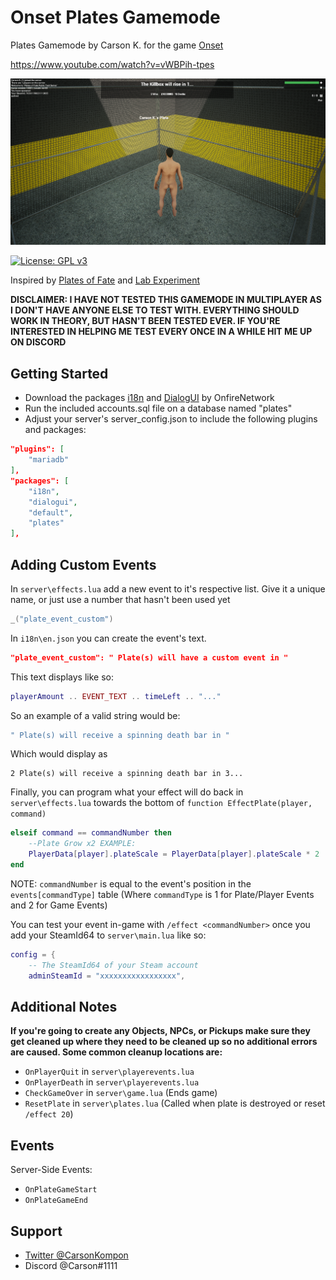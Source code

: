 # Onset Plates Gamemode
Plates Gamemode by Carson K. for the game [Onset](https://store.steampowered.com/app/1105810/Onset/)

https://www.youtube.com/watch?v=vWBPih-tpes

[![IMAGE ALT TEXT](/screenshots/in-game.png)](https://www.youtube.com/watch?v=vWBPih-tpes)

[![License: GPL v3](https://img.shields.io/badge/License-GPLv3-blue.svg)](https://www.gnu.org/licenses/gpl-3.0)

Inspired by [Plates of Fate](https://www.roblox.com/games/564086481/Plates-of-Fate-Mayhem) and [Lab Experiment](https://www.roblox.com/games/1229173778/Lab-Experiment)

**DISCLAIMER: I HAVE NOT TESTED THIS GAMEMODE IN MULTIPLAYER AS I DON'T HAVE ANYONE ELSE TO TEST WITH. EVERYTHING SHOULD WORK IN THEORY, BUT HASN'T BEEN TESTED EVER. IF YOU'RE INTERESTED IN HELPING ME TEST EVERY ONCE IN A WHILE HIT ME UP ON DISCORD**
 

## Getting Started
- Download the packages [i18n](https://github.com/OnfireNetwork/i18n) and [DialogUI](https://github.com/OnfireNetwork/dialogui) by OnfireNetwork
- Run the included accounts.sql file on a database named "plates"
- Adjust your server's server_config.json to include the following plugins and packages:
```json
"plugins": [
    "mariadb"
],
"packages": [
    "i18n",
    "dialogui",
    "default",
    "plates"
],
```


## Adding Custom Events
In `server\effects.lua` add a new event to it's respective list. Give it a unique name, or just use a number that hasn't been used yet
```lua
_("plate_event_custom")
```

In `i18n\en.json` you can create the event's text.
```json
"plate_event_custom": " Plate(s) will have a custom event in "
```
This text displays like so:
```lua
playerAmount .. EVENT_TEXT .. timeLeft .. "..."
```
So an example of a valid string would be:
```lua
" Plate(s) will receive a spinning death bar in "
```
Which would display as
```
2 Plate(s) will receive a spinning death bar in 3...
```

Finally, you can program what your effect will do back in `server\effects.lua` towards the bottom of `function EffectPlate(player, command)`
```lua
elseif command == commandNumber then
    --Plate Grow x2 EXAMPLE:
    PlayerData[player].plateScale = PlayerData[player].plateScale * 2
end
```
NOTE: `commandNumber` is equal to the event's position in the `events[commandType]` table (Where `commandType` is 1 for Plate/Player Events and 2 for Game Events)

You can test your event in-game with `/effect <commandNumber>` once you add your SteamId64 to `server\main.lua` like so:
```lua
config = {
    -- The SteamId64 of your Steam account
    adminSteamId = "xxxxxxxxxxxxxxxxx",
```



## Additional Notes

**If you're going to create any Objects, NPCs, or Pickups make sure they get cleaned up where they need to be cleaned up so no additional errors are caused.
Some common cleanup locations are:**
- `OnPlayerQuit` in `server\playerevents.lua`
- `OnPlayerDeath` in `server\playerevents.lua`
- `CheckGameOver` in `server\game.lua` (Ends game)
- `ResetPlate` in `server\plates.lua` (Called when plate is destroyed or reset `/effect 20`)



## Events

Server-Side Events:
- `OnPlateGameStart`
- `OnPlateGameEnd`



## Support
- [Twitter @CarsonKompon](https://twitter.com/CarsonKompon)
- Discord @Carson#1111
